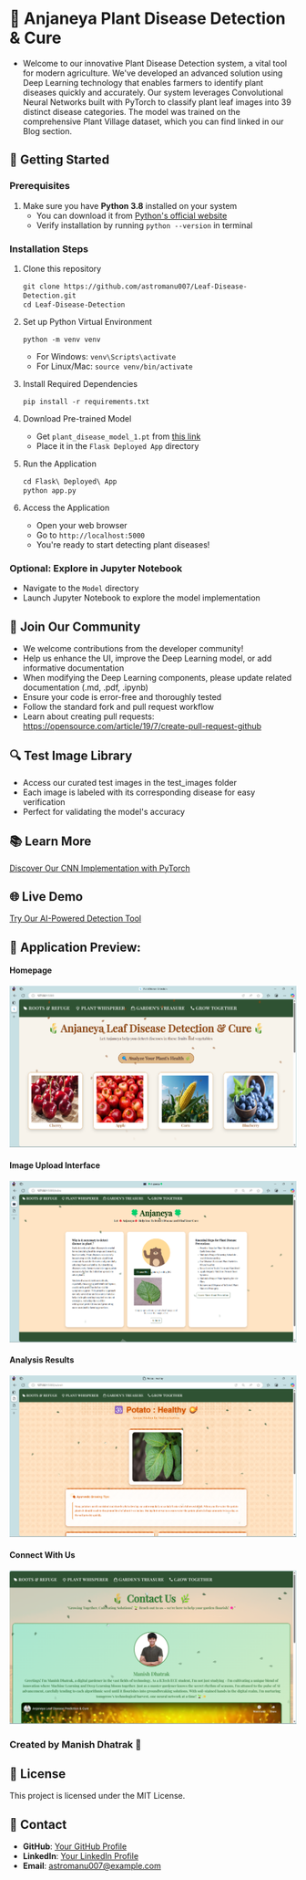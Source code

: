 #  🌿 Anjaneya Plant Disease Detection & Cure

* Welcome to our innovative Plant Disease Detection system, a vital tool for modern agriculture. We've developed an advanced solution using Deep Learning technology that enables farmers to identify plant diseases quickly and accurately. Our system leverages Convolutional Neural Networks built with PyTorch to classify plant leaf images into 39 distinct disease categories. The model was trained on the comprehensive Plant Village dataset, which you can find linked in our Blog section.

## 🚀 Getting Started

### Prerequisites
1. Make sure you have **Python 3.8** installed on your system
   - You can download it from [Python's official website](https://www.python.org/downloads/)
   - Verify installation by running `python --version` in terminal

### Installation Steps
1. Clone this repository
   ```
   git clone https://github.com/astromanu007/Leaf-Disease-Detection.git
   cd Leaf-Disease-Detection
   ```

2. Set up Python Virtual Environment
   ```
   python -m venv venv
   ```
   - For Windows: `venv\Scripts\activate`
   - For Linux/Mac: `source venv/bin/activate`

3. Install Required Dependencies
   ```
   pip install -r requirements.txt
   ```

4. Download Pre-trained Model
   - Get `plant_disease_model_1.pt` from [this link](https://drive.google.com/drive/folders/1ewJWAiduGuld_9oGSrTuLumg9y62qS6A?usp=share_link)
   - Place it in the `Flask Deployed App` directory

5. Run the Application
   ```
   cd Flask\ Deployed\ App
   python app.py
   ```

6. Access the Application
   - Open your web browser
   - Go to `http://localhost:5000`
   - You're ready to start detecting plant diseases!

### Optional: Explore in Jupyter Notebook
- Navigate to the `Model` directory
- Launch Jupyter Notebook to explore the model implementation

## 🤝 Join Our Community
* We welcome contributions from the developer community!
* Help us enhance the UI, improve the Deep Learning model, or add informative documentation
* When modifying the Deep Learning components, please update related documentation (.md, .pdf, .ipynb)
* Ensure your code is error-free and thoroughly tested
* Follow the standard fork and pull request workflow
* Learn about creating pull requests: https://opensource.com/article/19/7/create-pull-request-github

## 🔍 Test Image Library
* Access our curated test images in the test_images folder
* Each image is labeled with its corresponding disease for easy verification
* Perfect for validating the model's accuracy

## 📚 Learn More
<a href="https://medium.com/analytics-vidhya/plant-disease-detection-using-convolutional-neural-networks-and-pytorch-87c00c54c88f" target = "_blank">Discover Our CNN Implementation with PyTorch</a><br>

## 🌐 Live Demo
<a href="https://plant-disease-detection-ai.herokuapp.com/" target = "_blank">Try Our AI-Powered Detection Tool</a><br>

## 📸 Application Preview:
#### Homepage
<img src = "demo_images/1.PNG" > <br>
#### Image Upload Interface
<img src = "demo_images/2.PNG"> <br>
#### Analysis Results
<img src = "demo_images/3.PNG"> <br>
#### Connect With Us
<img src = "demo_images/4.PNG"> <br>

### Created by Manish Dhatrak 🌱 

## 📜 License

This project is licensed under the MIT License.

## 📧 Contact

- **GitHub**: [Your GitHub Profile](https://github.com/astromanu007)
- **LinkedIn**: [Your LinkedIn Profile](https://www.linkedin.com/in/manish-dhatrak-b759171aa/)
- **Email**: astromanu007@example.com

